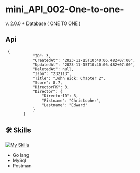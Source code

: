 # mini_API_002-One-to-one-
v. 2.0.0  + Database  ( ONE TO ONE )

## Api 

```
 {
            "ID": 3,
            "CreatedAt": "2023-11-15T10:40:06.482+07:00",
            "UpdatedAt": "2023-11-15T10:40:06.482+07:00",
            "DeletedAt": null,
            "Isbn": "232113",
            "Title": "John Wick: Chapter 2",
            "Score": 8.7,
            "DirectorFK": 3,
            "Director": {
                "DirectorID": 3,
                "Fistname": "Christopher",
                "Lastname": "Edward"
            }
        }
```

## 🛠 Skills
[![My Skills](https://skillicons.dev/icons?i=go,mysql,postman)](https://skillicons.dev)
- Go lang
- MySql
- Postman

